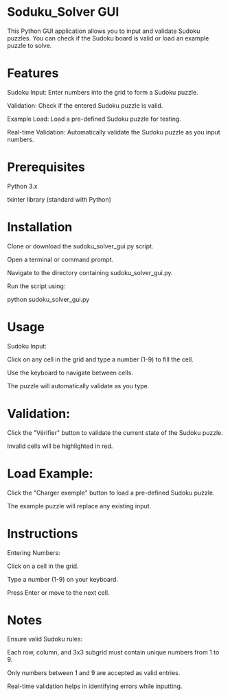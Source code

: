# Soduku_Solver GUI

This Python GUI application allows you to input and validate Sudoku puzzles. You can check if the Sudoku board is valid or load an example puzzle to solve.

# Features
Sudoku Input: Enter numbers into the grid to form a Sudoku puzzle.

Validation: Check if the entered Sudoku puzzle is valid.

Example Load: Load a pre-defined Sudoku puzzle for testing.

Real-time Validation: Automatically validate the Sudoku puzzle as you input numbers.

# Prerequisites

Python 3.x

tkinter library (standard with Python)

# Installation

Clone or download the sudoku_solver_gui.py script.

Open a terminal or command prompt.

Navigate to the directory containing sudoku_solver_gui.py.

Run the script using:

python sudoku_solver_gui.py

# Usage

Sudoku Input:

Click on any cell in the grid and type a number (1-9) to fill the cell.

Use the keyboard to navigate between cells.

The puzzle will automatically validate as you type.

# Validation:

Click the "Vérifier" button to validate the current state of the Sudoku puzzle.

Invalid cells will be highlighted in red.

# Load Example:

Click the "Charger exemple" button to load a pre-defined Sudoku puzzle.

The example puzzle will replace any existing input.

# Instructions
Entering Numbers:

Click on a cell in the grid.

Type a number (1-9) on your keyboard.

Press Enter or move to the next cell.

# Notes
Ensure valid Sudoku rules:

Each row, column, and 3x3 subgrid must contain unique numbers from 1 to 9.

Only numbers between 1 and 9 are accepted as valid entries.

Real-time validation helps in identifying errors while inputting.
